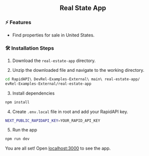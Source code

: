 
<div align="center">
	<h2>Real State App</h2>
</div>

### ⚡️ Features

- Find properties for sale in United States.

### 🛠️ Installation Steps

1. Download the `real-estate-app` directory.

2. Unzip the downloaded file and navigate to the working directory.

```bash
cd RapidAPI\ DevRel-Examples-External\ main\ real-estate-app/
evRel-Examples-External/real-estate-app
```

3. Install dependencies

```bash
npm install
```

4. Create `.env.local` file in root and add your RapidAPI key.

```bash
NEXT_PUBLIC_RAPIDAPI_KEY=YOUR_RAPID_API_KEY
```

5. Run the app

```bash
npm run dev
```

You are all set! Open [localhost:3000](http://localhost:3000/) to see the app.
